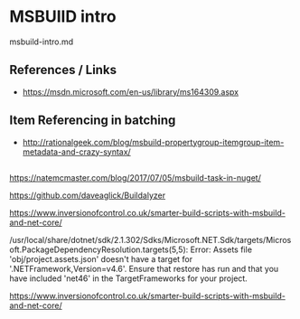 # MSBUIlD intro

msbuild-intro.md

## References / Links

*   https://msdn.microsoft.com/en-us/library/ms164309.aspx

## Item Referencing in batching

*   http://rationalgeek.com/blog/msbuild-propertygroup-itemgroup-item-metadata-and-crazy-syntax/

## 
https://natemcmaster.com/blog/2017/07/05/msbuild-task-in-nuget/

https://github.com/daveaglick/Buildalyzer

https://www.inversionofcontrol.co.uk/smarter-build-scripts-with-msbuild-and-net-core/


/usr/local/share/dotnet/sdk/2.1.302/Sdks/Microsoft.NET.Sdk/targets/Microsoft.PackageDependencyResolution.targets(5,5): 
Error: Assets file 
'obj/project.assets.json' doesn't have a target for '.NETFramework,Version=v4.6'. 
Ensure that restore has run and that you have included 'net46' in the TargetFrameworks for your project. 

https://www.inversionofcontrol.co.uk/smarter-build-scripts-with-msbuild-and-net-core/
